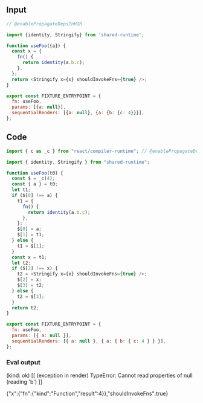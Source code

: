 
## Input

```javascript
// @enablePropagateDepsInHIR

import {identity, Stringify} from 'shared-runtime';

function useFoo({a}) {
  const x = {
    fn() {
      return identity(a.b.c);
    },
  };
  return <Stringify x={x} shouldInvokeFns={true} />;
}

export const FIXTURE_ENTRYPOINT = {
  fn: useFoo,
  params: [{a: null}],
  sequentialRenders: [{a: null}, {a: {b: {c: 4}}}],
};

```

## Code

```javascript
import { c as _c } from "react/compiler-runtime"; // @enablePropagateDepsInHIR

import { identity, Stringify } from "shared-runtime";

function useFoo(t0) {
  const $ = _c(4);
  const { a } = t0;
  let t1;
  if ($[0] !== a) {
    t1 = {
      fn() {
        return identity(a.b.c);
      },
    };
    $[0] = a;
    $[1] = t1;
  } else {
    t1 = $[1];
  }
  const x = t1;
  let t2;
  if ($[2] !== x) {
    t2 = <Stringify x={x} shouldInvokeFns={true} />;
    $[2] = x;
    $[3] = t2;
  } else {
    t2 = $[3];
  }
  return t2;
}

export const FIXTURE_ENTRYPOINT = {
  fn: useFoo,
  params: [{ a: null }],
  sequentialRenders: [{ a: null }, { a: { b: { c: 4 } } }],
};

```
      
### Eval output
(kind: ok) [[ (exception in render) TypeError: Cannot read properties of null (reading 'b') ]]
<div>{"x":{"fn":{"kind":"Function","result":4}},"shouldInvokeFns":true}</div>